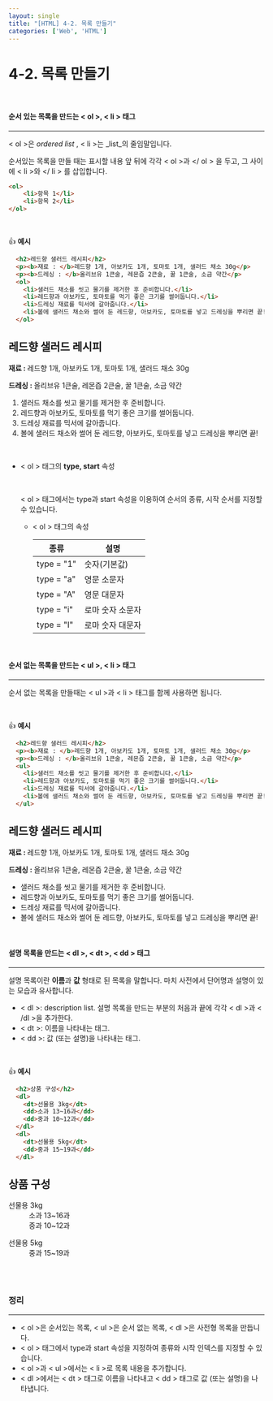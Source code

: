 ```yaml
---
layout: single
title: "[HTML] 4-2. 목록 만들기"
categories: ['Web', 'HTML']
---
```


# 4-2. 목록 만들기

<br>

#### 순서 있는 목록을 만드는 < ol >, < li > 태그

---

< ol >은 _ordered list_ , < li >는 _list_의 줄임말입니다. 

순서있는 목록을 만들 때는 표시할 내용 앞 뒤에 각각 < ol >과 </ ol > 을 두고, 그 사이에 < li >와 </ li > 를 삽입합니다. 

```html
<ol>
	<li>항목 1</li>
	<li>항목 2</li>
</ol>
```

<br>

👍 **예시**

```html
  <h2>레드향 샐러드 레시피</h2>
  <p><b>재료 : </b>레드향 1개, 아보카도 1개, 토마토 1개, 샐러드 채소 30g</p>
  <p><b>드레싱 : </b>올리브유 1큰술, 레몬즙 2큰술, 꿀 1큰술, 소금 약간</p>  
  <ol>
    <li>샐러드 채소를 씻고 물기를 제거한 후 준비합니다.</li>
    <li>레드향과 아보카도, 토마토를 먹기 좋은 크기를 썰어둡니다.</li>
    <li>드레싱 재료를 믹서에 갈아줍니다.</li>
    <li>볼에 샐러드 채소와 썰어 둔 레드향, 아보카도, 토마토를 넣고 드레싱을 뿌리면 끝!</li>
  </ol>
```

  <h2>레드향 샐러드 레시피</h2>
  <p><b>재료 : </b>레드향 1개, 아보카도 1개, 토마토 1개, 샐러드 채소 30g</p>
  <p><b>드레싱 : </b>올리브유 1큰술, 레몬즙 2큰술, 꿀 1큰술, 소금 약간</p>  
  <ol>
    <li>샐러드 채소를 씻고 물기를 제거한 후 준비합니다.</li>
    <li>레드향과 아보카도, 토마토를 먹기 좋은 크기를 썰어둡니다.</li>
    <li>드레싱 재료를 믹서에 갈아줍니다.</li>
    <li>볼에 샐러드 채소와 썰어 둔 레드향, 아보카도, 토마토를 넣고 드레싱을 뿌리면 끝!</li>
  </ol>
<br>


* < ol > 태그의 **type, start** 속성

  <br>

  < ol > 태그에서는 type과 start 속성을 이용하여 순서의 종류, 시작 순서를 지정할 수 있습니다. 

  * < ol > 태그의 속성

    | 종류       | 설명             |
    | ---------- | ---------------- |
    | type = "1" | 숫자(기본값)     |
    | type = "a" | 영문 소문자      |
    | type = "A" | 영문 대문자      |
    | type = "i" | 로마 숫자 소문자 |
    | type = "I" | 로마 숫자 대문자 |

<br>

#### 순서 없는 목록을 만드는 < ul >, < li > 태그

---

순서 없는 목록을 만들때는 < ul >과 < li > 태그를 함께 사용하면 됩니다. 

<br>

👍 **예시**

```html
  <h2>레드향 샐러드 레시피</h2>
  <p><b>재료 : </b>레드향 1개, 아보카도 1개, 토마토 1개, 샐러드 채소 30g</p>
  <p><b>드레싱 : </b>올리브유 1큰술, 레몬즙 2큰술, 꿀 1큰술, 소금 약간</p>  
  <ul>
    <li>샐러드 채소를 씻고 물기를 제거한 후 준비합니다.</li>
    <li>레드향과 아보카도, 토마토를 먹기 좋은 크기를 썰어둡니다.</li>
    <li>드레싱 재료를 믹서에 갈아줍니다.</li>
    <li>볼에 샐러드 채소와 썰어 둔 레드향, 아보카도, 토마토를 넣고 드레싱을 뿌리면 끝!</li>
  </ul>
```

  <h2>레드향 샐러드 레시피</h2>
  <p><b>재료 : </b>레드향 1개, 아보카도 1개, 토마토 1개, 샐러드 채소 30g</p>
  <p><b>드레싱 : </b>올리브유 1큰술, 레몬즙 2큰술, 꿀 1큰술, 소금 약간</p>  
  <ul>
    <li>샐러드 채소를 씻고 물기를 제거한 후 준비합니다.</li>
    <li>레드향과 아보카도, 토마토를 먹기 좋은 크기를 썰어둡니다.</li>
    <li>드레싱 재료를 믹서에 갈아줍니다.</li>
    <li>볼에 샐러드 채소와 썰어 둔 레드향, 아보카도, 토마토를 넣고 드레싱을 뿌리면 끝!</li>
  </ul>

<br>

#### 설명 목록을 만드는 < dl >, < dt >, < dd > 태그

---

설명 목록이란 **이름**과 **값** 형태로 된 목록을 말합니다. 마치 사전에서 단어명과 설명이 있는 모습과 유사합니다. 

* < dl >: description list. 설명 목록을 만드는 부분의 처음과 끝에 각각 < dl >과 < /dl >을 추가한다. 
* < dt >: 이름을 나타내는 태그. 
* < dd >: 값 (또는 설명)을 나타내는 태그. 

<br>

👍 **예시**

```html
  <h2>상품 구성</h2>
  <dl>
    <dt>선물용 3kg</dt>
    <dd>소과 13~16과</dd>
    <dd>중과 10~12과</dd>
  </dl>
  <dl>
    <dt>선물용 5kg</dt>
    <dd>중과 15~19과</dd>
  </dl>  
```

  <h2>상품 구성</h2>
  <dl>
    <dt>선물용 3kg</dt>
    <dd>소과 13~16과</dd>
    <dd>중과 10~12과</dd>
  </dl>
  <dl>
    <dt>선물용 5kg</dt>
    <dd>중과 15~19과</dd>
  </dl>  
<br>

<br>

### 정리

---

* < ol >은 순서있는 목록, < ul >은 순서 없는 목록, < dl >은 사전형 목록을 만듭니다. 
* < ol > 태그에서 type과 start 속성을 지정하여 종류와 시작 인덱스를 지정할 수 있습니다. 
* < ol >과 < ul >에서는 < li >로 목록 내용을 추가합니다. 
* < dl >에서는 < dt > 태그로 이름을 나타내고 < dd > 태그로 값 (또는 설명)을 나타냅니다. 
